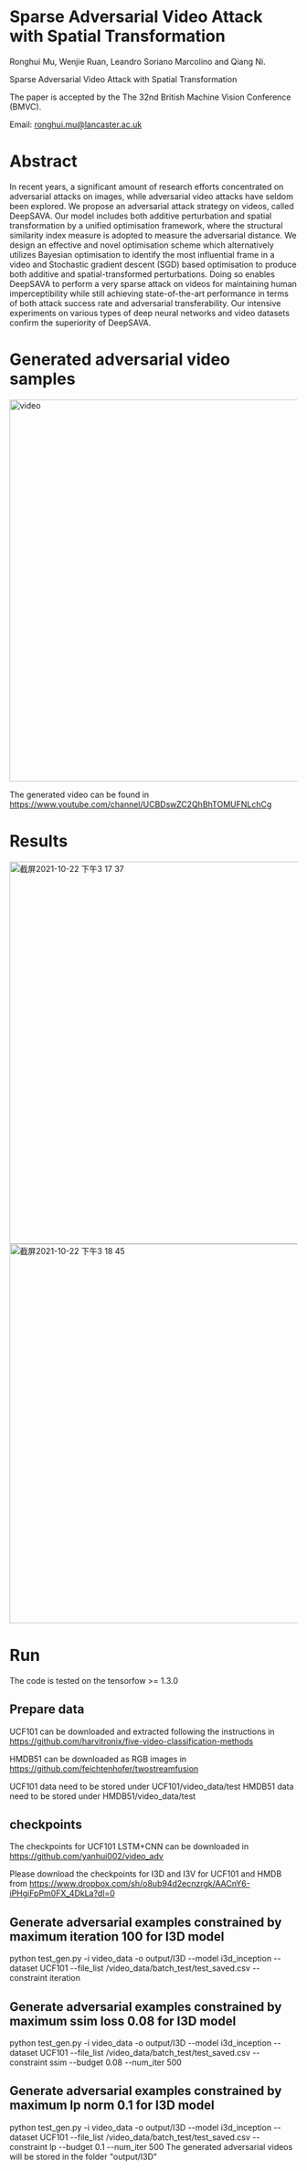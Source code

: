 # Sparse Adversarial Video Attack with Spatial Transformation
Ronghui Mu, Wenjie Ruan, Leandro Soriano Marcolino and Qiang Ni.

Sparse Adversarial Video Attack with Spatial Transformation

The paper is accepted by the The 32nd British Machine Vision Conference (BMVC).

Email: ronghui.mu@lancaster.ac.uk
# Abstract
In recent years, a significant amount of research efforts concentrated on adversarial attacks on images, while adversarial video attacks have seldom been explored. We propose an adversarial attack strategy on videos, called DeepSAVA.  Our model includes both additive perturbation and spatial transformation by a unified optimisation framework, where the structural similarity index measure is adopted to measure the adversarial distance. We design an effective and novel optimisation scheme which alternatively utilizes Bayesian optimisation to identify the most influential frame in a video and Stochastic gradient descent (SGD) based optimisation to produce both additive and spatial-transformed perturbations. Doing so enables DeepSAVA to perform a very sparse attack on videos for maintaining human imperceptibility while still achieving state-of-the-art performance in terms of both attack success rate and adversarial transferability. Our intensive experiments on various types of deep neural networks and video datasets confirm the superiority of DeepSAVA.

# Generated adversarial video samples


<img width="669" alt="video" src="https://user-images.githubusercontent.com/41231651/138474161-46fb869d-a799-4980-81c1-298d4be61b66.mov">




The generated video can be found in https://www.youtube.com/channel/UCBDswZC2QhBhTOMUFNLchCg

# Results
<img width="669" alt="截屏2021-10-22 下午3 17 37" src="https://user-images.githubusercontent.com/41231651/138469948-196edeca-45d0-4268-8c21-0cab10ed5815.png">
<img width="664" alt="截屏2021-10-22 下午3 18 45" src="https://user-images.githubusercontent.com/41231651/138470150-7315272e-b960-4e07-acb2-a0d3cdf7660e.png">

# Run
The code is tested on the tensorfow >= 1.3.0
## Prepare data
UCF101 can be downloaded and extracted following the instructions in https://github.com/harvitronix/five-video-classification-methods

HMDB51 can be downloaded as RGB images in https://github.com/feichtenhofer/twostreamfusion

UCF101 data need to be  stored under UCF101/video_data/test 
HMDB51 data need to be stored under HMDB51/video_data/test
## checkpoints
The checkpoints for UCF101 LSTM+CNN can be downloaded in https://github.com/yanhui002/video_adv

Please download the checkpoints for I3D and  I3V for UCF101 and HMDB from https://www.dropbox.com/sh/o8ub94d2ecnzrgk/AACnY6-iPHgiFpPm0FX_4DkLa?dl=0


## Generate adversarial examples constrained by maximum iteration 100 for I3D model
python test_gen.py -i video_data -o output/I3D --model i3d_inception --dataset UCF101 --file_list /video_data/batch_test/test_saved.csv -- constraint iteration
## Generate adversarial examples constrained by maximum ssim loss 0.08 for I3D model 
python test_gen.py -i video_data -o output/I3D --model i3d_inception --dataset UCF101 --file_list /video_data/batch_test/test_saved.csv -- constraint ssim --budget 0.08 --num_iter 500
## Generate adversarial examples constrained by maximum lp norm 0.1 for I3D model
python test_gen.py -i video_data -o output/I3D --model i3d_inception --dataset UCF101 --file_list /video_data/batch_test/test_saved.csv --constraint lp --budget 0.1 --num_iter 500 
The generated adversarial videos will be stored in the folder "output/I3D"


